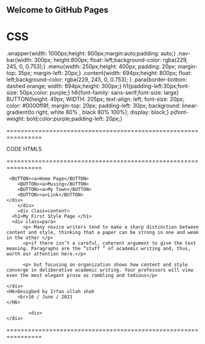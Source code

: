 ## Welcome to GitHub Pages
CSS
================================================================
.wrapper{width: 1000px;height: 800px;margin:auto;padding: auto;}
.nav-bar{width: 300px; height:800px;  float: left;background-color:  rgba(229, 245, 0, 0.753);}
.menu{width: 250px;height: 400px;    padding: 20px; margin-top:  35px; margin-left: 20px;}
.content{width: 694px;height: 800px;   float: left;background-color:  rgba(229, 245, 0, 0.753); }
.para{border-bottom: dashed  orange; width: 694px;height: 300px;}
h1{padding-left:30px;font-size: 50px;color: purple;}
h6{font-family: sans-serif;font-size: large}
BUTTON{height: 49px;
    WIDTH: 205px;
    text-align: left;
    font-size: 20px;
    color: #0000ff8f;
    margin-top: 20px;
    padding-left: 30px;
    background: linear-gradient(to right, white 80% , black 80% 100%);
    display: block;}
p{font-weight: bold;color:purple;padding-left: 20px;}

================================================================

CODE HTML5

================================================================
<body>
    <div CLASS="wrapper">
        <div class=nav-bar>
     <div class=menu>

     <BUTTON><a>Home Page</BUTTON>
        <BUTTON><a>Musing</BUTTON>
        <BUTTON><a>My Town</BUTTON>
        <BUTTON><a>Link</BUTTON>
    </div>
        </div>
        <div class=content>
      <h1>My First Style Page </h1>
      <div class=para>
          <p> Many novice writers tend to make a sharp distinction between content and style, thinking that a paper can be strong in one and weak in the other </p>
          <p>if there isn’t a careful, coherent argument to give the text meaning. Paragraphs are the “stuff ” of academic writing and, thus, worth our attention here.</p>
         
          <p> but focusing on organization shows how content and style converge in deliberative academic writing. Your professors will view even the most elegant prose as rambling and tedious</p>
      
    </div>
    <H6>Desigbed by Irfan ullah shah
        <br>16 / June / 2021
    </H6>
     
            <div>
    </div>
</body>

================================================================
